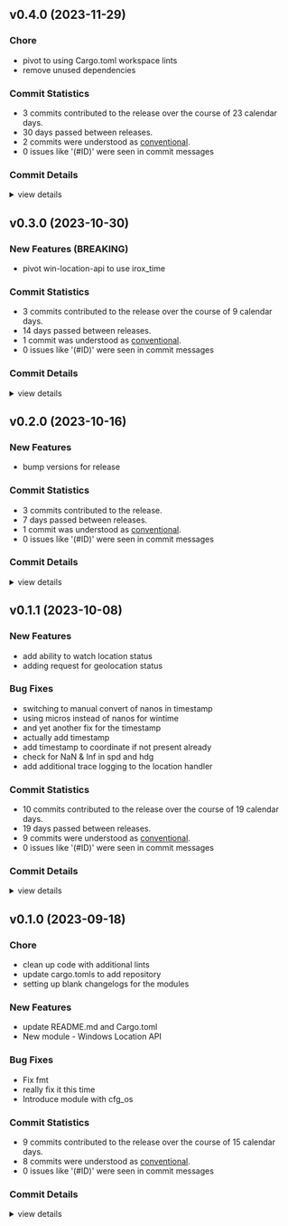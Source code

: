 


## v0.4.0 (2023-11-29)

### Chore

 - <csr-id-88ebfb5deea5508ca54f4aaab62f6fd5a36f531c/> pivot to using Cargo.toml workspace lints
 - <csr-id-8dac28062fabe59a155f04de03a0f2429a655f6a/> remove unused dependencies

### Commit Statistics

<csr-read-only-do-not-edit/>

 - 3 commits contributed to the release over the course of 23 calendar days.
 - 30 days passed between releases.
 - 2 commits were understood as [conventional](https://www.conventionalcommits.org).
 - 0 issues like '(#ID)' were seen in commit messages

### Commit Details

<csr-read-only-do-not-edit/>

<details><summary>view details</summary>

 * **Uncategorized**
    - Pivot to using Cargo.toml workspace lints ([`88ebfb5`](https://github.com/spmadden/irox/commit/88ebfb5deea5508ca54f4aaab62f6fd5a36f531c))
    - Remove unused dependencies ([`8dac280`](https://github.com/spmadden/irox/commit/8dac28062fabe59a155f04de03a0f2429a655f6a))
    - Release irox-tools v0.3.2, irox-time v0.3.0, irox-log v0.1.0, safety bump 8 crates ([`9c08793`](https://github.com/spmadden/irox/commit/9c0879320a17a94fa7a4169426de4d9d3b62395e))
</details>

## v0.3.0 (2023-10-30)

### New Features (BREAKING)

 - <csr-id-f4dc26af72846b460e0c0634a82cca3d31c160e3/> pivot win-location-api to use irox_time

### Commit Statistics

<csr-read-only-do-not-edit/>

 - 3 commits contributed to the release over the course of 9 calendar days.
 - 14 days passed between releases.
 - 1 commit was understood as [conventional](https://www.conventionalcommits.org).
 - 0 issues like '(#ID)' were seen in commit messages

### Commit Details

<csr-read-only-do-not-edit/>

<details><summary>view details</summary>

 * **Uncategorized**
    - Release irox-winlocation-api v0.3.0 ([`3b1cc1f`](https://github.com/spmadden/irox/commit/3b1cc1f712a878a7bd469760de790560ec28c990))
    - Release irox-tools v0.3.0, safety bump 12 crates ([`eb83b27`](https://github.com/spmadden/irox/commit/eb83b27b20c23e51e5b0fc3b7b3704e2c03af46c))
    - Pivot win-location-api to use irox_time ([`f4dc26a`](https://github.com/spmadden/irox/commit/f4dc26af72846b460e0c0634a82cca3d31c160e3))
</details>

## v0.2.0 (2023-10-16)

### New Features

 - <csr-id-8dc3f98d6b32d735c009468feb0ba32dc367d49a/> bump versions for release

### Commit Statistics

<csr-read-only-do-not-edit/>

 - 3 commits contributed to the release.
 - 7 days passed between releases.
 - 1 commit was understood as [conventional](https://www.conventionalcommits.org).
 - 0 issues like '(#ID)' were seen in commit messages

### Commit Details

<csr-read-only-do-not-edit/>

<details><summary>view details</summary>

 * **Uncategorized**
    - Release irox-carto v0.3.0, irox-csv v0.3.0, irox-egui-extras v0.3.0, irox-gpx v0.2.0, irox-influxdb_v1 v0.3.0, irox-nmea0183 v0.2.0, irox-raymarine-sonar v0.2.0, irox-time v0.1.0, irox-winlocation-api v0.2.0, irox v0.3.0 ([`dfa6258`](https://github.com/spmadden/irox/commit/dfa6258b8f93f6d27b85d2f3f4e209599a8168ad))
    - Release irox-units v0.3.0, irox-carto v0.3.0, irox-csv v0.3.0, irox-egui-extras v0.3.0, irox-gpx v0.2.0, irox-influxdb_v1 v0.3.0, irox-nmea0183 v0.2.0, irox-raymarine-sonar v0.2.0, irox-time v0.1.0, irox-winlocation-api v0.2.0, irox v0.3.0, safety bump 2 crates ([`a6c0a5f`](https://github.com/spmadden/irox/commit/a6c0a5fcfc4070b8cbc1442192b7eaef275e80f2))
    - Bump versions for release ([`8dc3f98`](https://github.com/spmadden/irox/commit/8dc3f98d6b32d735c009468feb0ba32dc367d49a))
</details>

## v0.1.1 (2023-10-08)

### New Features

 - <csr-id-9e06dc9c340a48f7a36f1510186e2fed5a151f76/> add ability to watch location status
 - <csr-id-05b284ba559e96c77f9152be01f54ce1af31aea5/> adding request for geolocation status

### Bug Fixes

 - <csr-id-c368a7f0d50cbf852b3068d6be18de02ae5cc2b8/> switching to manual convert of nanos in timestamp
 - <csr-id-db5ef9abe171c2d02ad8d6066687097daf1a37a3/> using micros instead of nanos for wintime
 - <csr-id-099c216acb827aae3d7f31483b14c2a707f7186a/> and yet another fix for the timestamp
 - <csr-id-f9777b281a1b997d02de04131dd1dbc8e7d1d54c/> actually add timestamp
 - <csr-id-0ca8619638f1928d2bf402550f99972e79140016/> add timestamp to coordinate if not present already
 - <csr-id-4670aaaa26d055e080f6a72bdf86da3293d6a409/> check for NaN & Inf in spd and hdg
 - <csr-id-01adbbd31fe97922c50c2b15414bc7cc181467f2/> add additional trace logging to the location handler

### Commit Statistics

<csr-read-only-do-not-edit/>

 - 10 commits contributed to the release over the course of 19 calendar days.
 - 19 days passed between releases.
 - 9 commits were understood as [conventional](https://www.conventionalcommits.org).
 - 0 issues like '(#ID)' were seen in commit messages

### Commit Details

<csr-read-only-do-not-edit/>

<details><summary>view details</summary>

 * **Uncategorized**
    - Release irox-tools v0.2.1, irox-carto v0.2.1, irox-egui-extras v0.2.1, irox-gpx v0.1.0, irox-types v0.2.1, irox-structs_derive v0.2.1, irox-raymarine-sonar v0.1.0, irox-stats v0.2.1, irox-winlocation-api v0.1.1, irox v0.2.1 ([`68d770b`](https://github.com/spmadden/irox/commit/68d770bb78abe49bf30364ca17ddb6f7bfda05d9))
    - Switching to manual convert of nanos in timestamp ([`c368a7f`](https://github.com/spmadden/irox/commit/c368a7f0d50cbf852b3068d6be18de02ae5cc2b8))
    - Using micros instead of nanos for wintime ([`db5ef9a`](https://github.com/spmadden/irox/commit/db5ef9abe171c2d02ad8d6066687097daf1a37a3))
    - And yet another fix for the timestamp ([`099c216`](https://github.com/spmadden/irox/commit/099c216acb827aae3d7f31483b14c2a707f7186a))
    - Actually add timestamp ([`f9777b2`](https://github.com/spmadden/irox/commit/f9777b281a1b997d02de04131dd1dbc8e7d1d54c))
    - Add ability to watch location status ([`9e06dc9`](https://github.com/spmadden/irox/commit/9e06dc9c340a48f7a36f1510186e2fed5a151f76))
    - Add timestamp to coordinate if not present already ([`0ca8619`](https://github.com/spmadden/irox/commit/0ca8619638f1928d2bf402550f99972e79140016))
    - Adding request for geolocation status ([`05b284b`](https://github.com/spmadden/irox/commit/05b284ba559e96c77f9152be01f54ce1af31aea5))
    - Check for NaN & Inf in spd and hdg ([`4670aaa`](https://github.com/spmadden/irox/commit/4670aaaa26d055e080f6a72bdf86da3293d6a409))
    - Add additional trace logging to the location handler ([`01adbbd`](https://github.com/spmadden/irox/commit/01adbbd31fe97922c50c2b15414bc7cc181467f2))
</details>

## v0.1.0 (2023-09-18)

<csr-id-f03d8a3ec997d53470bfdeb5e76b71925aac3f10/>
<csr-id-80d2b88bdcb553faaeafc09673c31d7ebedafd19/>
<csr-id-1a365333397b02a5f911d0897c3bf0c80f6c2b80/>

### Chore

 - <csr-id-f03d8a3ec997d53470bfdeb5e76b71925aac3f10/> clean up code with additional lints
 - <csr-id-80d2b88bdcb553faaeafc09673c31d7ebedafd19/> update cargo.tomls to add repository
 - <csr-id-1a365333397b02a5f911d0897c3bf0c80f6c2b80/> setting up blank changelogs for the modules

### New Features

 - <csr-id-a70805c7577dc7678755adf65e343f370ed45a68/> update README.md and Cargo.toml
 - <csr-id-f740c7385ec66313cd5a6df02ae6aa15f8294b13/> New module - Windows Location API

### Bug Fixes

 - <csr-id-c6381a9e8d6f927297e6f6874a0b84c2787d7f8f/> Fix fmt
 - <csr-id-13570aa9130707362ae8aa72a31cf2c5ebee1968/> really fix it this time
 - <csr-id-08a4155a0ebcb8bd8538f7ea0f2cabea812ca5bd/> Introduce module with cfg_os

### Commit Statistics

<csr-read-only-do-not-edit/>

 - 9 commits contributed to the release over the course of 15 calendar days.
 - 8 commits were understood as [conventional](https://www.conventionalcommits.org).
 - 0 issues like '(#ID)' were seen in commit messages

### Commit Details

<csr-read-only-do-not-edit/>

<details><summary>view details</summary>

 * **Uncategorized**
    - Release irox-enums_derive v0.2.0, irox-enums v0.2.0, irox-tools v0.2.0, irox-units v0.2.0, irox-carto v0.2.0, irox-csv v0.2.0, irox-egui-extras v0.2.0, irox-networking v0.2.0, irox-types v0.2.0, irox-influxdb_v1 v0.2.0, irox-structs_derive v0.2.0, irox-structs v0.2.0, irox-nmea0183 v0.1.0, irox-sirf v0.2.0, irox-stats v0.2.0, irox-winlocation-api v0.1.0, irox v0.2.0, safety bump 10 crates ([`6a72204`](https://github.com/spmadden/irox/commit/6a722046661ceef02a66c2067e2c5c15ce102e04))
    - Clean up code with additional lints ([`f03d8a3`](https://github.com/spmadden/irox/commit/f03d8a3ec997d53470bfdeb5e76b71925aac3f10))
    - Update cargo.tomls to add repository ([`80d2b88`](https://github.com/spmadden/irox/commit/80d2b88bdcb553faaeafc09673c31d7ebedafd19))
    - Setting up blank changelogs for the modules ([`1a36533`](https://github.com/spmadden/irox/commit/1a365333397b02a5f911d0897c3bf0c80f6c2b80))
    - Update README.md and Cargo.toml ([`a70805c`](https://github.com/spmadden/irox/commit/a70805c7577dc7678755adf65e343f370ed45a68))
    - Fix fmt ([`c6381a9`](https://github.com/spmadden/irox/commit/c6381a9e8d6f927297e6f6874a0b84c2787d7f8f))
    - Really fix it this time ([`13570aa`](https://github.com/spmadden/irox/commit/13570aa9130707362ae8aa72a31cf2c5ebee1968))
    - Introduce module with cfg_os ([`08a4155`](https://github.com/spmadden/irox/commit/08a4155a0ebcb8bd8538f7ea0f2cabea812ca5bd))
    - New module - Windows Location API ([`f740c73`](https://github.com/spmadden/irox/commit/f740c7385ec66313cd5a6df02ae6aa15f8294b13))
</details>

